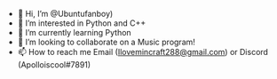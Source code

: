 - 👋 Hi, I’m @Ubuntufanboy)
- 👀 I’m interested in Python and C++
- 🌱 I’m currently learning Python
- 💞️ I’m looking to collaborate on a Music program!
- 📫 How to reach me Email (Ilovemincraft288@gmail.com) or Discord (Apolloiscool#7891)

<!---
Ubuntufanboy/Ubuntufanboy is a ✨ special ✨ repository because its `README.md` (this file) appears on your GitHub profile.
You can click the Preview link to take a look at your changes.
--->
